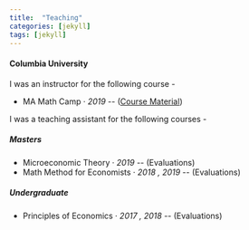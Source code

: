 ```yaml
---
title:  "Teaching"
categories: [jekyll]
tags: [jekyll]
---
```

<h4 id="columbia-university"><strong>Columbia University</strong></h4>
<p>I was an instructor for the following course -
<!---
<br />(<a href="" target="_blank">Course evaluations</a>)</p>
-->
<ul>
  <li> MA Math Camp  &middot; <em>2019</em> -- (<a href="https://github.com/vinayakiyer/Columbia-MA-Math-Camp-2019" target="_blank">Course Material</a>) </li>
</ul>
<p>I was a teaching assistant for the following courses -
<!---
<br />(<a href="" target="_blank">Course evaluations</a>)</p>
-->
<h5 id="masters"><strong>Masters</strong></h5>
<ul>
  <li>Microeconomic Theory &middot; <em>2019</em> -- (Evaluations)</li>
  <li>Math Method for Economists &middot;  <em>2018 , 2019</em> -- (Evaluations)</li>
</ul>

<h5 id="undergrad"><strong>Undergraduate</strong></h5>
<ul>
  <li>Principles of Economics  &middot; <em>2017 , 2018</em> -- (Evaluations)</li>
</ul>
